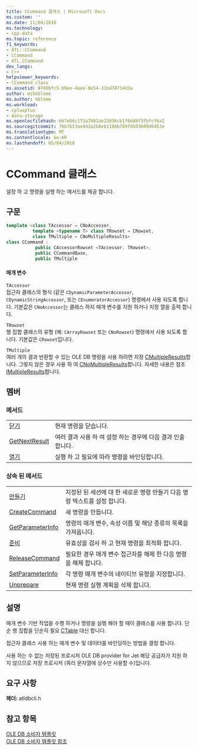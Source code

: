 ```yaml
---
title: CCommand 클래스 | Microsoft Docs
ms.custom: ''
ms.date: 11/04/2016
ms.technology:
- cpp-data
ms.topic: reference
f1_keywords:
- ATL::CCommand
- CCommand
- ATL.CCommand
dev_langs:
- C++
helpviewer_keywords:
- CCommand class
ms.assetid: 0760bfc5-b9ee-4aee-8e54-31bd78714d3a
author: mikeblome
ms.author: mblome
ms.workload:
- cplusplus
- data-storage
ms.openlocfilehash: 667e86c173a7001ae22036cb1f0dd8f3fbfcf6a2
ms.sourcegitcommit: 76b7653ae443a2b8eb1186b789f8503609d6453e
ms.translationtype: MT
ms.contentlocale: ko-KR
ms.lasthandoff: 05/04/2018
---
```

# <a name="ccommand-class"></a>CCommand 클래스
설정 하 고 명령을 실행 하는 메서드를 제공 합니다.  
  
## <a name="syntax"></a>구문

```cpp
template <class TAccessor = CNoAccessor,  
          template <typename T> class TRowset = CRowset,  
          class TMultiple = CNoMultipleResults>  
class CCommand :   
           public CAccessorRowset <TAccessor, TRowset>,  
           public CCommandBase,  
           public TMultiple  
```  
  
#### <a name="parameters"></a>매개 변수  
 `TAccessor`  
 접근자 클래스의 형식 (같은 `CDynamicParameterAccessor`, `CDynamicStringAccessor`, 또는 `CEnumeratorAccessor`) 명령에서 사용 되도록 합니다. 기본값은 `CNoAccessor`는 클래스 하지 매개 변수를 지원 하거나 지정 열을 출력 합니다.  
  
 `TRowset`  
 행 집합 클래스의 유형 (예: `CArrayRowset` 또는 `CNoRowset`) 명령에서 사용 되도록 합니다. 기본값은 `CRowset`입니다.  
  
 `TMultiple`  
 여러 개의 결과 반환할 수 있는 OLE DB 명령을 사용 하려면 지정 [CMultipleResults](../../data/oledb/cmultipleresults-class.md)합니다. 그렇지 않은 경우 사용 하 여 [CNoMultipleResults](../../data/oledb/cnomultipleresults-class.md)합니다. 자세한 내용은 참조 [IMultipleResults](https://msdn.microsoft.com/en-us/library/ms721289.aspx)합니다.  
  
## <a name="members"></a>멤버  
  
### <a name="methods"></a>메서드  
  
|||  
|-|-|  
|[닫기](../../data/oledb/ccommand-close.md)|현재 명령을 닫습니다.|  
|[GetNextResult](../../data/oledb/ccommand-getnextresult.md)|여러 결과 사용 하 여 설정 하는 경우에 다음 결과 인출 합니다.|  
|[열기](../../data/oledb/ccommand-open.md)|실행 하 고 필요에 따라 명령을 바인딩합니다.|  
  
### <a name="inherited-methods"></a>상속 된 메서드  
  
|||  
|-|-|  
|[만들기](../../data/oledb/ccommand-create.md)|지정된 된 세션에 대 한 새로운 명령 만들기 다음 명령 텍스트를 설정 합니다.|  
|[CreateCommand](../../data/oledb/ccommand-createcommand.md)|새 명령을 만듭니다.|  
|[GetParameterInfo](../../data/oledb/ccommand-getparameterinfo.md)|명령의 매개 변수, 속성 이름 및 해당 종류의 목록을 가져옵니다.|  
|[준비](../../data/oledb/ccommand-prepare.md)|유효성을 검사 하 고 현재 명령을 최적화 합니다.|  
|[ReleaseCommand](../../data/oledb/ccommand-releasecommand.md)|필요한 경우 매개 변수 접근자를 해제 한 다음 명령을 해제 합니다.|  
|[SetParameterInfo](../../data/oledb/ccommand-setparameterinfo.md)|각 명령 매개 변수의 네이티브 유형을 지정합니다.|  
|[Unprepare](../../data/oledb/ccommand-unprepare.md)|현재 명령 실행 계획을 삭제 합니다.|  
  
## <a name="remarks"></a>설명  
 매개 변수 기반 작업을 수행 하거나 명령을 실행 해야 할 때이 클래스를 사용 합니다. 단순 행 집합을 단순히 필요 [CTable](../../data/oledb/ctable-class.md) 대신 합니다.  
  
 접근자 클래스 사용 하는 매개 변수 및 데이터를 바인딩하는 방법을 결정 합니다.  
  
 사용 하는 수 없는 저장된 프로시저 OLE DB provider for Jet 해당 공급자가 지원 하지 않으므로 저장 프로시저 (쿼리 문자열에 상수만 사용할 수)입니다.  
  
## <a name="requirements"></a>요구 사항  
 **헤더:** atldbcli.h  
  
## <a name="see-also"></a>참고 항목  
 [OLE DB 소비자 템플릿](../../data/oledb/ole-db-consumer-templates-cpp.md)   
 [OLE DB 소비자 템플릿 참조](../../data/oledb/ole-db-consumer-templates-reference.md)